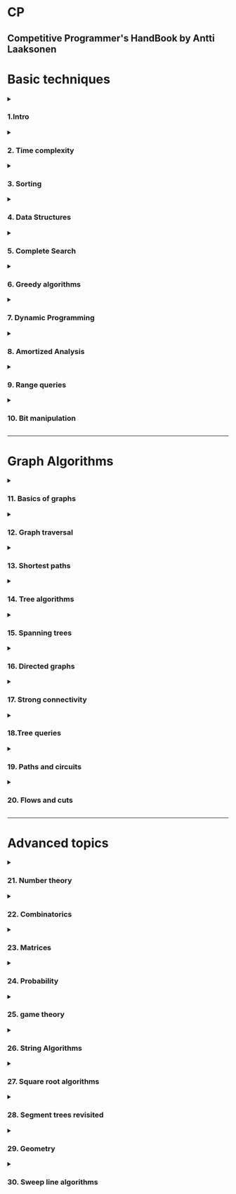 # CP
Competitive Programmer's HandBook by Antti Laaksonen
---
# Basic techniques

<details>
  <summary> <h3> 1.Intro </h3></summary>

>**to make input and output more efficient:**
>```c++
>ios::sync_with_stdio(0)
>cin.tie(0)
>```

>**reads from input.txt and writes on output.txt:**
>```c++
>freopen("input.txt", "r", stdin);
>freopen("output.txt", "w", stdout);
>```

>**input:**
>```c++
>int a, b;
>string x;
>cin >> a >> b >> x;
>//alternative
>scanf("%d %d", &a, &b)
>// reading a hole line from input (including spaces)
>string s;
>getline(cin, s);
>// if the amount of data is unknown
>while(cin >> x){
>    //code
>}
>```


>**output:**
> ```c++
>int a = 123, b = 467;
>string x = "monkey";
>cout << a << " " << b << " " << x << "\n";
>//
>printf("%d %d\n", a, b)
>```

\n works faster than endl

>**working with numbers:**
<br>
int(32-bit)
<br>
long long (64-bit)
<br>

>**modular arithmetic:**
>```c++
>//to calculate n! 
>long long x = 1;
>for (int i = 2; i <= n; i++){
>    x = (x*i)%m;
>}
>cout << x%m << "\n";
>// if we dont want negative remainders
>x = x%m;
>if(x<0) x += m;
>```

>**floating point numbers**
> <br> double(64-bit)
> <br> long double(80-bit)
> ```c++
>   //prints the value of x with 9 decimal places:
> printf("%.9f\n", x);
> // floating point numbers are equal if the difference between them is less than e (1e-9)
> if(abs(a-b)<1e-9){
>   // a and b are equal
> }
> ```

>### Shortening code:
> <br> to write as fast as possible
> 
>```c++
>//type names: typedef
>typedef long long ll;
>ll a = 12345677;
>ll b = 987654321;
>typedef vector<int> vi;
>typedef pair<int, int> pi;
>
>//macros: #define
>#define F first
>#define S second
>#define PB push_back
>#define MP make_pair
>v.PB(MP(y1,x1));
>int d = v[i].F+v[i].S;
>//it can also have parameters
>#define REP(i,a,b) for (int i = a; i <=b; i++)
>REP{
>   search(i);
>}
>#define SQ(a) (a)*(a)
>```

>### Mathematics:
> ***arithmetic progression:*** 
> <br>sequence of numbers where the jumps are constant. (3,7,11,15)
> <br>a+...+b=n(a+b)/2
> <br>
> ***geometric progression:***
> <br>sequence of numbers where the ratio of the jumps is constant.(3, 6, 12, 24)
> <br> a+ak+ak^2+...+b=(bk-a)/k-1
> <br>
> ***harmonic sum:***
> <br>1+1/2+1/3+...+1/n.

>### Set Theory:
> A set is a collection of elements. 
> - X = {2,4,8}
> - ∅ empty set
> - |X| size of the set X
> - 4  ∈ X and 5 ∌ X
> - Intersection: elements both in A and B
> - Union: elements in A or in B or in both.
> - Complement: elements not in A.
> - difference: elements in A but not in B.
> - If each element of A also belongs to S, A is a subset of S.
> - subsets of X = ∅, {2}, {4}, {8}, {2,4}, {2,8}, {4,8} and {2,4,8}
> - X = {2n: n ∈ Z} the set contains all even integers.

>### Logic:
> ![img.png](img.png)
> quantifiers!!

>### Functions:
>  - ⌊ ⌋ round down
>  - ⌈ ⌉ round up
>  - min(x,y,z) gives the smallest value
>  - max(x,y,z) gives the largest value
>  - n! = 1*2*3*...*n
>  - fibonacci: f(n) = (1+√5)^n-(1-√5)^n/2^n√5

>### Logarithms:
>- log_k(x) = a == k^a = x
>- log_k(x): number of times we have to divide x by k before we reach 1. the base is k
>- log_k(ab)   = log_k(a) + log_k(b)
>- log_k(x^n)  =  n * log_k(x)
>- log_k(a/b)  = log_k(a) - log_k(b)
>- log_u(x)    =  log_k(x)/log_k(u)
>- ln(x) log whose base is e=2.71828

</details>
<details>
  <summary><h3> 2. Time complexity </h3></summary>
estimates how much time the algorithm will use for some input. 
By calculating the time complexity, we can find out whether the algorithm is fast enough
without implementing it.

>**Calculation Rules**
>- Loops: O(n^k) k nested loops, if the nested loop has dif variable (m) is O(nm)
>- the total time complexity is the largest time complexity of a single phase
>- Recursion: number of times the function is called and the time complexity of a single call.

>**Complexity Classes**
> 1. O(1): does not depend on the input size
> 2. O(log_n): halves the input size at each step
> 3. O(√n): 
> 4. O(n): best possible time complexity, goes through the input a constant n of times
> 5. O(nlog_n): sorts the input
> 6. O(n^2): two nested loops
> 7. O(n^3): three nested loops
> 8. O(2^n): iterates through all subsets of the input elements.
> 9. O(n!): iterates through all permutations of the input elements.

>**Polynomial**: its time complexity is at most O(n^k)

NP-hard problems are problems for which no polynomial algorithm i s known
>**Estimating efficiency:**
> <br>before implementing the algorithm, we calculate the time 
> complexity to  check if it is efficient enough for the problem.<br>
> | input size | required time complexity |
> | ----------- | ----------- |
> | n <=10 | O(n!) |
> | n <=20 | O(2^n) |
> | n <=500 | O(n^3) |
> | n <=1000 | O(n^2) |
> | n <=1e6 | O(nlog_n) or O(n) |
> | n is large | O(1) or O(log_n) |

>**Maximum subarray sum**
> given an array of n numbers our task is to calculate the largest possible
> sum of a sequence of consecutive values in the array. There may be negatives.<br><br>

 ***Algorithm 1*** O(n^3)
 ```c++
 int best =  0;
 for (int a=0; a<n; b++){
   for(int b=a; b<n; b++){
     int sum=0;
      for(int k=a; k<0b; k++){
        sum += array[k];
     }  
     best =  max(best, sum)
   }
 }
 cout << best << "\n";
```
***Algorithm 2*** O(n^2)
```c++
int best = 0;
for(int a=0; a<n; b++){
    int sum=0;
    for(int b=a; b<n; b++){
        sum += array[b];
        best = max(best,sum);
    }
}
cout << best << "\n";
```
***Algorithm 3*** O(n)
```c++
int best=0, sum=0;
for(int k=0; k<n; k++){
    sum = max(array[k],sum+array[k]);
    best = max(best, sum);
}
cout << best << "\n";
```

</details>

<details>
  <summary><h3>3. Sorting</h3></summary>
sorting is a fundamental algorithm design problem. Time complexity O(nlog_n).

> **bubble sort**

> **merge sort**

> **counting sort**

> **sorting in c++**

> **binary search** 

</details>

<details>
  <summary><h3>4. Data Structures</h3></summary>

<!-- Add your notes or content for Data structures here. -->

</details>

<details>
  <summary><h3> 5. Complete Search </h3></summary>

<!-- Add your notes or content for Complete search here. -->

</details>

<details>
  <summary><h3>6. Greedy algorithms</h3></summary>

<!-- Add your notes or content for Greedy algorithms here. -->

</details>

<details>
  <summary><h3> 7. Dynamic Programming </h3></summary>

<!-- Add your notes or content for Dynamic Programming here. -->

</details>

<details>
  <summary><h3> 8. Amortized Analysis </h3></summary>

<!-- Add your notes or content for Amortized analysis here. -->

</details>

<details>
  <summary><h3> 9. Range queries </h3></summary>

<!-- Add your notes or content for Range queries here. -->

</details>

<details>
  <summary><h3> 10. Bit manipulation </h3></summary>

<!-- Add your notes or content for Bit manipulation here. -->

</details>

---
# Graph Algorithms
<details>
  <summary><h3>11. Basics of graphs</h3></summary>
</details>
<details>
  <summary><h3>12. Graph traversal</h3></summary>
</details>
<details>
  <summary><h3>13. Shortest paths</h3></summary>
</details>
<details>
  <summary><h3>14. Tree algorithms</h3></summary>
</details>
<details>
  <summary><h3>15. Spanning trees</h3></summary>
</details>
<details>
  <summary><h3>16. Directed graphs</h3></summary>
</details>
<details>
  <summary><h3>17. Strong connectivity</h3></summary>
</details>
<details>
  <summary><h3>18.Tree queries</h3></summary>
</details>
<details>
  <summary><h3>19. Paths and circuits</h3></summary>
</details>
<details>
  <summary><h3>20. Flows and cuts</h3></summary>
</details>

---
# Advanced topics
<details>
  <summary><h3>21. Number theory</h3></summary>
</details>
<details>
  <summary><h3>22. Combinatorics</h3></summary>
</details>
<details>
  <summary><h3>23. Matrices</h3></summary>
</details>
<details>
  <summary><h3>24. Probability</h3></summary>
</details>
<details>
  <summary><h3>25. game theory</h3></summary>
</details>
<details>
  <summary><h3>26. String Algorithms</h3></summary>
</details>
<details>
  <summary><h3>27. Square root algorithms</h3></summary>
</details>
<details>
  <summary><h3>28. Segment trees revisited</h3></summary>
</details>
<details>
  <summary><h3>29. Geometry</h3></summary>
</details>
<details>
  <summary><h3>30. Sweep line algorithms</h3></summary>
</details>
